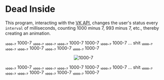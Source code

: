 # Dead Inside

This program, interacting with the [VK API](https://vk.com/dev/manuals), changes the user's status every `interval` of milliseconds, counting 1000 minus 7, 993 minus 7, etc., thereby creating an animation.

₁₀₀₀₋₇ 1000-7 ₁₀₀₀₋₇ ₁₀₀₀₋₇ ₁₀₀₀₋₇ 1000-7 1000-7 ₁₀₀₀₋₇ 1000-7 ... shit ₁₀₀₀₋₇ ₁₀₀₀₋₇ ₁₀₀₀₋₇ 1000-7 ₁₀₀₀₋₇ 1000-7 ₁₀₀₀₋₇ 1000-7

<div align="center">
  <img
    src="https://static-prod.weplay.tv/2019-09-30/66f03376dc8398a8c289e71cc892ea47.jpeg"
    alt="1000-7"
  />
</div>

₁₀₀₀₋₇ 1000-7 ₁₀₀₀₋₇ ₁₀₀₀₋₇ ₁₀₀₀₋₇ 1000-7 1000-7 ₁₀₀₀₋₇ 1000-7 ... shit ₁₀₀₀₋₇ ₁₀₀₀₋₇ ₁₀₀₀₋₇ 1000-7 ₁₀₀₀₋₇ 1000-7 ₁₀₀₀₋₇ 1000-7
